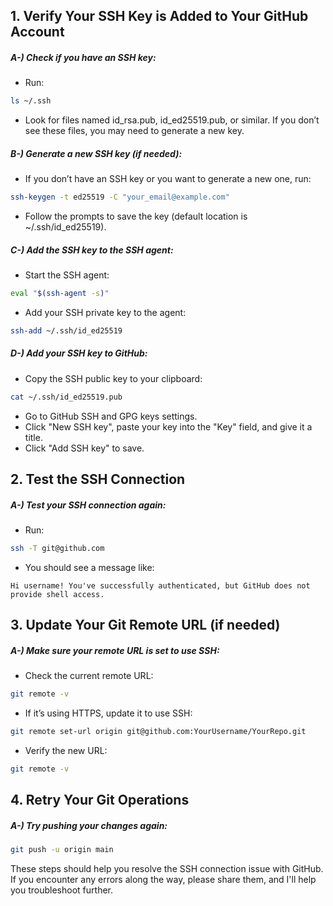 ## 1. Verify Your SSH Key is Added to Your GitHub Account
##### A-\) Check if you have an SSH key:

* Run:
```bash
ls ~/.ssh
```
* Look for files named id_rsa.pub, id_ed25519.pub, or similar. If you don’t see these files, you may need to generate a new key.
##### B-\) Generate a new SSH key (if needed):

* If you don’t have an SSH key or you want to generate a new one, run:
```bash
ssh-keygen -t ed25519 -C "your_email@example.com"
```
* Follow the prompts to save the key (default location is ~/.ssh/id_ed25519).
##### C-\) Add the SSH key to the SSH agent:

* Start the SSH agent:
```bash
eval "$(ssh-agent -s)"
```
* Add your SSH private key to the agent:
```bash
ssh-add ~/.ssh/id_ed25519
```
##### D-\) Add your SSH key to GitHub:

* Copy the SSH public key to your clipboard:
```bash
cat ~/.ssh/id_ed25519.pub
```
* Go to GitHub SSH and GPG keys settings.
* Click "New SSH key", paste your key into the "Key" field, and give it a title.
* Click "Add SSH key" to save.
## 2. Test the SSH Connection
##### A-\) Test your SSH connection again:
* Run:
```bash
ssh -T git@github.com
```
* You should see a message like:
```
Hi username! You've successfully authenticated, but GitHub does not provide shell access.
```
## 3. Update Your Git Remote URL (if needed)
##### A-\) Make sure your remote URL is set to use SSH:
* Check the current remote URL:
```bash
git remote -v
```
* If it’s using HTTPS, update it to use SSH:
```bash
git remote set-url origin git@github.com:YourUsername/YourRepo.git
```
* Verify the new URL:
```bash
git remote -v
```
## 4. Retry Your Git Operations
##### A-\) Try pushing your changes again:
```bash
git push -u origin main
```
These steps should help you resolve the SSH connection issue with GitHub. If you encounter any errors along the way, please share them, and I'll help you troubleshoot further.
